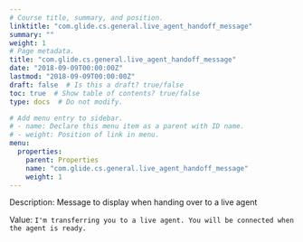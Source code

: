 ```yaml
---
# Course title, summary, and position.
linktitle: "com.glide.cs.general.live_agent_handoff_message"
summary: ""
weight: 1
# Page metadata.
title: "com.glide.cs.general.live_agent_handoff_message"
date: "2018-09-09T00:00:00Z"
lastmod: "2018-09-09T00:00:00Z"
draft: false  # Is this a draft? true/false
toc: true  # Show table of contents? true/false
type: docs  # Do not modify.

# Add menu entry to sidebar.
# - name: Declare this menu item as a parent with ID name.
# - weight: Position of link in menu.
menu:
  properties:
    parent: Properties
    name: "com.glide.cs.general.live_agent_handoff_message"
    weight: 1
---
```


Description: Message to display when handing over to a live agent


Value: `I'm transferring you to a live agent. You will be connected when the agent is ready.`